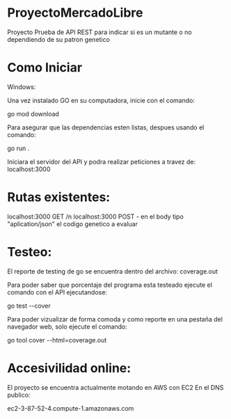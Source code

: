 # ProyectoMercadoLibre


Proyecto Prueba de API REST para indicar si es un mutante o no dependiendo de su patron genetico


# Como Iniciar

Windows:

Una vez instalado GO en su computadora, inicie con el comando:

go mod download

Para asegurar que las dependencias esten listas, despues usando el comando:

go run .

Iniciara el servidor del API y podra realizar peticiones a travez de:
localhost:3000

# Rutas existentes:

localhost:3000 GET /n
localhost:3000 POST - en el body tipo "aplication/json" el codigo genetico a evaluar


# Testeo:

El reporte de testing de go se encuentra dentro del archivo:
coverage.out

Para poder saber que porcentaje del programa esta testeado ejecute el comando con el API ejecutandose:

go test --cover

Para poder vizualizar de forma comoda y como reporte en una pestaña del navegador web, solo ejecute el comando: 

go  tool cover --html=coverage.out


# Accesivilidad online:

El proyecto se encuentra actualmente motando en AWS con EC2 En el DNS publico:

ec2-3-87-52-4.compute-1.amazonaws.com

